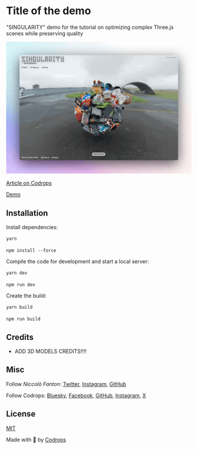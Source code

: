 # Title of the demo

"SINGULARITY" demo for the tutorial on optimizing complex Three.js scenes while preserving quality

![Image Title](./showcase.gif)

[Article on Codrops](https://tympanus.net/codrops/?p=)

[Demo](https://tympanus.net/Development/.../)

## Installation

Install dependencies:

```
yarn

npm install --force
```

Compile the code for development and start a local server:

```
yarn dev

npm run dev
```

Create the build:

```
yarn build

npm run build 
```

## Credits

- ADD 3D MODELS CREDITS!!!!

## Misc

Follow *Niccolò Fanton*: [Twitter](https://x.com/niccolofanton), [Instagram](https://www.instagram.com/niccolofanton), [GitHub](https://github.com/niccolofanton) 

Follow Codrops: [Bluesky](https://bsky.app/profile/codrops.bsky.social), [Facebook](http://www.facebook.com/codrops), [GitHub](https://github.com/codrops), [Instagram](https://www.instagram.com/codropsss/), [X](http://www.x.com/codrops)

## License
[MIT](LICENSE)

Made with :blue_heart:  by [Codrops](http://www.codrops.com)





